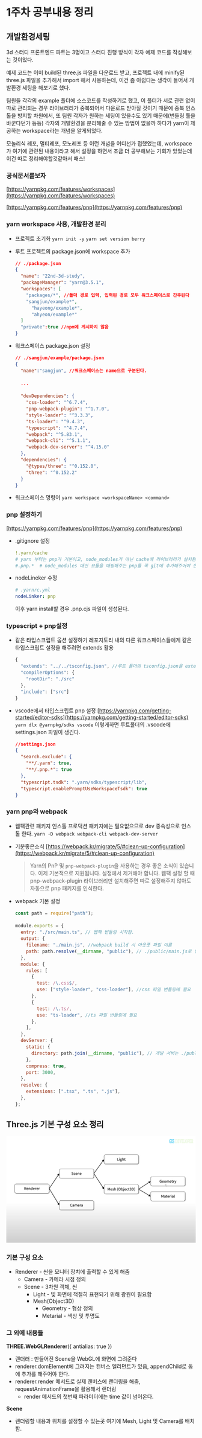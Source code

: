 # 1주차 공부내용 정리

## 개발환경세팅

3d 스터디 프론트엔드 파트는 3명이고 스터디 진행 방식이 각자 예제 코드를 작성해보는 것이었다.

예제 코드는 이미 build된 three.js 파일을 다운로드 받고, 프로젝트 내에 minify된 three.js 파일을 추가해서 import 해서 사용하는데, 이건 좀 아쉽다는 생각이 들어서 개발환경 세팅을 해보기로 했다.

팀원들 각각의 example 폴더에 소스코드를 작성하기로 했고, 이 폴더가 서로 관련 없이 따로 관리되는 경우 라이브러리가 중복되어서 다운로드 받아질 것이기 때문에 중복 인스톨을 방지할 차원에서, 또 팀원 각자가 원하는 세팅이 있을수도 있기 때문에(번들링 툴을 바꾼다던가 등등) 각자의 개발환경을 분리해줄 수 있는 방법이 없을까 하다가 yarn이 제공하는 workspace라는 개념을 알게되었다.

모놀리식 레포, 멀티레포, 모노레포 등 이런 개념을 어디선가 접했었는데, workspace가 여기에 관련된 내용이라고 해서 설정을 하면서 조금 더 공부해보는 기회가 있었는데 이건 따로 정리해야할것같아서 패스!

### 공식문서를보자

[https://yarnpkg.com/features/workspaces](https://yarnpkg.com/features/workspaces)

[https://yarnpkg.com/features/pnp](https://yarnpkg.com/features/pnp)

### yarn workspace 사용, 개발환경 분리

- 프로젝트 초기화
  `yarn init -y`
  `yarn set version berry`
- 루트 프로젝트의 package.json에 workspace 추가
  ```json
  // ./package.json
  {
    "name": "22nd-3d-study",
    "packageManager": "yarn@3.5.1",
    "workspaces": [
      "packages/*", //폴더 경로 입력, 입력된 경로 모두 워크스페이스로 간주된다
      "sangjun/example*",
  		"hayeong/example*",
  		"ahyeon/example*"
    ]
  	"private":true //npm에 게시하지 않음
  }
  ```
- 워크스페이스 package.json 설정

  ```json
  // ./sangjun/example/package.json
  {
  	"name":"sangjun", //워크스페이스는 name으로 구분된다.

  	...

  	"devDependencies": {
      "css-loader": "^6.7.4",
      "pnp-webpack-plugin": "^1.7.0",
      "style-loader": "^3.3.3",
      "ts-loader": "^9.4.3",
      "typescript": "^4.7.4",
      "webpack": "^5.83.1",
      "webpack-cli": "^5.1.1",
      "webpack-dev-server": "^4.15.0"
    },
    "dependencies": {
      "@types/three": "^0.152.0",
      "three": "^0.152.2"
    }
  }
  ```

- 워크스페이스 명령어
  `yarn workspace <workspaceName> <command>`

### pnp 설정하기

[https://yarnpkg.com/features/pnp](https://yarnpkg.com/features/pnp)

- .gitignore 설정
  ```yaml
  !.yarn/cache
  # yarn 부터는 pnp가 기본이고, node_modules가 아닌 cache에 라이브러리가 설치됨(
  #.pnp.*  # node_modules 대신 모듈을 매핑해주는 pnp를 꼭 git에 추가해주어야 한다.
  ```
- nodeLineker 수정
  ```yaml
  # .yarnrc.yml
  nodeLinker: pnp
  ```
  이후 yarn install할 경우 .pnp.cjs 파일이 생성된다.

### typescript + pnp설정

- 같은 타입스크립트 옵션 설정하기
  레포지토리 내의 다른 워크스페이스들에게 같은 타입스크립트 설정을 해주려면 extends 활용
  ```jsx
  {
    "extends": "../../tsconfig.json", //루트 폴더의 tsconfig.json을 extends한다
    "compilerOptions": {
      "rootDir": "./src"
    },
    "include": ["src"]
  }
  ```
- vscode에서 타입스크립트 pnp 설정
  [https://yarnpkg.com/getting-started/editor-sdks](https://yarnpkg.com/getting-started/editor-sdks)
  `yarn dlx @yarnpkg/sdks vscode`
  이렇게하면 루트폴더의 .vscode에 settings.json 파일이 생긴다.
  ```json
  //settings.json
  {
    "search.exclude": {
      "**/.yarn": true,
      "**/.pnp.*": true
    },
    "typescript.tsdk": ".yarn/sdks/typescript/lib",
    "typescript.enablePromptUseWorkspaceTsdk": true
  }
  ```

### yarn pnp와 webpack

- 웹팩관련 패키지 인스톨
  프로덕션 패키지에는 필요없으므로 dev 종속성으로 인스톨 한다.
  `yarn -D webpack webpack-cli webpack-dev-server`
- 기분좋은소식
  [https://webpack.kr/migrate/5/#clean-up-configuration](https://webpack.kr/migrate/5/#clean-up-configuration)
  > Yarn의 PnP 및 `pnp-webpack-plugin`을 사용하는 경우 좋은 소식이 있습니다. 이제 기본적으로 지원됩니다. 설정에서 제거해야 합니다.
  > 웹팩 설정 할 때 pnp-webpack-plugin 라이브러리만 설치해주면 따로 설정해주지 않아도 자동으로 pnp 패키지를 인식한다.
- webpack 기본 설정

  ```jsx
  const path = require("path");

  module.exports = {
    entry: "./src/main.ts", // 웹팩 번들링 시작점.
    output: {
      filename: "./main.js", //webpack build 시 아웃풋 파일 이름
      path: path.resolve(__dirname, "public"), // ./public/main.js로 번들링된다.
    },
    module: {
      rules: [
        {
          test: /\.css$/,
          use: ["style-loader", "css-loader"], //css 파일 번들링에 필요
        },
        {
          test: /\.ts/,
          use: "ts-loader", //ts 파일 번들링에 필요
        },
      ],
    },
    devServer: {
      static: {
        directory: path.join(__dirname, "public"), // 개발 서버는 ./public/index.html을 참조
      },
      compress: true,
      port: 3000,
    },
    resolve: {
      extensions: [".tsx", ".ts", ".js"],
    },
  };
  ```

## Three.js 기본 구성 요소 정리

![Untitled](./images/1.png)

### 기본 구성 요소

- Renderer - 씬을 모니터 장치에 출력할 수 있게 해줌
  - Camera - 카메라 시점 정의
  - Scene - 3차원 객체, 씬
    - Light - 빛 화면에 적절히 표현되기 위해 광원이 필요함
    - Mesh(Object3D)
      - Geometry - 형상 정의
      - Metarial - 색상 및 투명도

### 그 외에 내용들

**THREE.WebGLRenderer**({ antialias: true })

- 랜더러 : 만들어진 Scene을 WebGL에 화면에 그려준다
- renderer.domElement에 그려지는 캔버스 엘리먼트가 있음, appendChild로 돔에 추가를 해주어야 한다.
- renderer.render 메서드로 실제 캔버스에 랜더링을 해줌, requestAnimationFrame을 활용해서 랜더링
  - render 메서드의 첫번째 파라미터에는 time 값이 넘어온다.

**Scene**

- 렌더링할 내용과 위치를 설정할 수 있는곳 여기에 Mesh, Light 및 Camera를 배치함.
